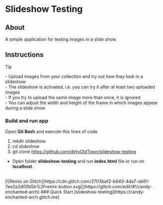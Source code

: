 # Slideshow Testing
## About
A simple application for testing images in a slide show.
## Instructions
> [!TIP]
> \- Upload images from your collection and try out how they look in a slideshow<br>
> \- The slideshow is activated, i.e. you can try it after at least two uploaded images<br>
> \- If you try to upload the same image more than once, it is ignored<br>
> \- You can adjust the width and height of the frame in which images appear during a slide show

### Build and run app
Open **Git Bash** and execute this lines of code
1. mkdir slideshow
2. cd slideshow
3. git clone https://github.com/dirtyOldTown/slideshow-testing
- Open folder **slideshow-testing** and run **index.html** file or run on **localhost**.
<br>
[![Remix on Glitch](https://cdn.glitch.com/2703baf2-b643-4da7-ab91-7ee2a2d00b5b%2Fremix-button.svg)](https://glitch.com/edit/#!/candy-enchanted-arch)
### Quick Start
[slideshow-testing](https://candy-enchanted-arch.glitch.me)

